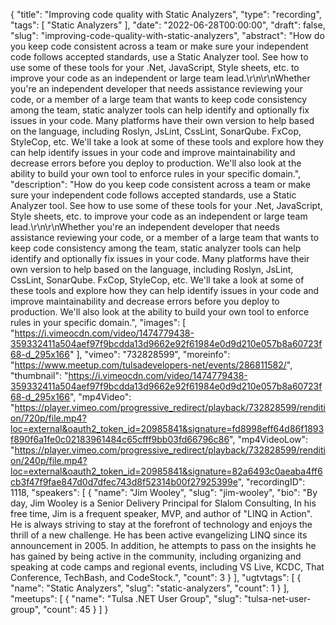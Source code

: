 {
  "title": "Improving code quality with Static Analyzers",
  "type": "recording",
  "tags": [
    "Static Analyzers"
  ],
  "date": "2022-06-28T00:00:00",
  "draft": false,
  "slug": "improving-code-quality-with-static-analyzers",
  "abstract": "How do you keep code consistent across a team or make sure your independent code follows accepted standards, use a Static Analyzer tool. See how to use some of these tools for your .Net, JavaScript, Style sheets, etc. to improve your code as an independent or large team lead.\r\n\r\nWhether you're an independent developer that needs assistance reviewing your code, or a member of a large team that wants to keep code consistency among the team, static analyzer tools can help identify and optionally fix issues in your code. Many platforms have their own version to help based on the language, including Roslyn, JsLint, CssLint, SonarQube. FxCop, StyleCop, etc. We'll take a look at some of these tools and explore how they can help identify issues in your code and improve maintainability and decrease errors before you deploy to production. We'll also look at the ability to build your own tool to enforce rules in your specific domain.",
  "description": "How do you keep code consistent across a team or make sure your independent code follows accepted standards, use a Static Analyzer tool. See how to use some of these tools for your .Net, JavaScript, Style sheets, etc. to improve your code as an independent or large team lead.\r\n\r\nWhether you're an independent developer that needs assistance reviewing your code, or a member of a large team that wants to keep code consistency among the team, static analyzer tools can help identify and optionally fix issues in your code. Many platforms have their own version to help based on the language, including Roslyn, JsLint, CssLint, SonarQube. FxCop, StyleCop, etc. We'll take a look at some of these tools and explore how they can help identify issues in your code and improve maintainability and decrease errors before you deploy to production. We'll also look at the ability to build your own tool to enforce rules in your specific domain.",
  "images": [
    "https://i.vimeocdn.com/video/1474779438-359332411a504aef97f9bcdda13d9662e92f61984e0d9d210e057b8a60723f68-d_295x166"
  ],
  "vimeo": "732828599",
  "moreinfo": "https://www.meetup.com/tulsadevelopers-net/events/286811582/",
  "thumbnail": "https://i.vimeocdn.com/video/1474779438-359332411a504aef97f9bcdda13d9662e92f61984e0d9d210e057b8a60723f68-d_295x166",
  "mp4Video": "https://player.vimeo.com/progressive_redirect/playback/732828599/rendition/720p/file.mp4?loc=external&oauth2_token_id=20985841&signature=fd8998eff64d86f1893f890f6a1fe0c02183961484c65cfff9bb03fd66796c86",
  "mp4VideoLow": "https://player.vimeo.com/progressive_redirect/playback/732828599/rendition/240p/file.mp4?loc=external&oauth2_token_id=20985841&signature=82a6493c0aeaba4ff6cb3f47f9fae847d0d7dfec743d8f52314b00f27925399e",
  "recordingID": 1118,
  "speakers": [
    {
      "name": "Jim Wooley",
      "slug": "jim-wooley",
      "bio": "By day, Jim Wooley is a Senior Delivery Principal for Slalom Consulting, In his free time, Jim is a frequent speaker, MVP, and author of \"LINQ in Action\". He is always striving to stay at the forefront of technology and enjoys the thrill of a new challenge. He has been active evangelizing LINQ since its announcement in 2005. In addition, he attempts to pass on the insights he has gained by being active in the community, including organizing and speaking at code camps and regional events, including VS Live, KCDC, That Conference, TechBash, and CodeStock.",
      "count": 3
    }
  ],
  "ugtvtags": [
    {
      "name": "Static Analyzers",
      "slug": "static-analyzers",
      "count": 1
    }
  ],
  "meetups": [
    {
      "name": "Tulsa .NET User Group",
      "slug": "tulsa-net-user-group",
      "count": 45
    }
  ]
}